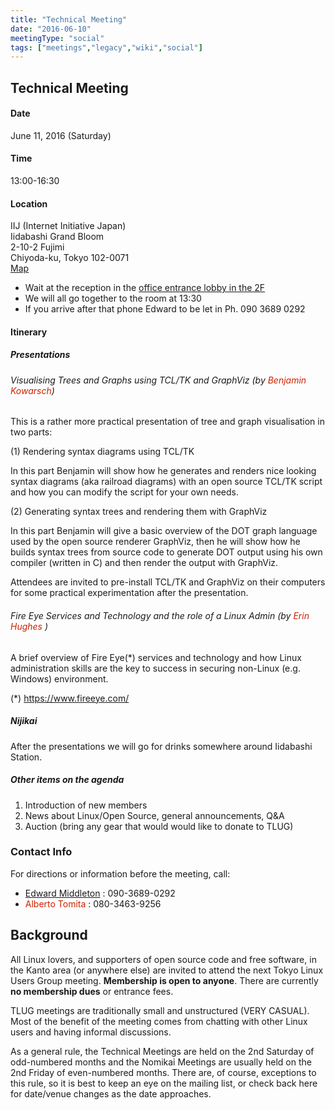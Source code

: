 ```yaml
---
title: "Technical Meeting"
date: "2016-06-10"
meetingType: "social"
tags: ["meetings","legacy","wiki","social"]
---
```


<h2 id="technical_meeting">Technical Meeting</h2>
<h4 id="date">Date</h4>
<p>June 11, 2016 (Saturday)</p>
<h4 id="time">Time</h4>
<p>13:00-16:30</p>
<h4 id="location">Location</h4>
<p>IIJ (Internet Initiative Japan)<br />
Iidabashi Grand Bloom<br />
2-10-2 Fujimi<br />
Chiyoda-ku, Tokyo 102-0071<br />
<a href="http://www.iij.ad.jp/en/company/about/map/head-office.html">Map</a></p>
<ul>
<li>Wait at the reception in the <a href="http://iidabashi-gb.jp/floor/index.html">office entrance lobby in the 2F</a></li>
<li>We will all go together to the room at 13:30</li>
<li>If you arrive after that phone Edward to be let in Ph. 090 3689 0292</li>
</ul>
<h4 id="itinerary">Itinerary</h4>
<h5 id="presentations">Presentations</h5>
<h6 id="visualising_trees_and_graphs_using_tcltk_and_graphviz_by_benjamin_kowarsch">Visualising Trees and Graphs using TCL/TK and GraphViz (by <font color="#CC2200">Benjamin Kowarsch</font>)</h6>
<p>This is a rather more practical presentation of tree and graph
visualisation in two parts:</p>
<p>(1) Rendering syntax diagrams using TCL/TK</p>
<p>In this part Benjamin will show how he generates and renders nice looking
syntax diagrams (aka railroad diagrams) with an open source TCL/TK script
and how you can modify the script for your own needs.</p>
<p>(2) Generating syntax trees and rendering them with GraphViz</p>
<p>In this part Benjamin will give a basic overview of the DOT graph language
used by the open source renderer GraphViz, then he will show how he builds
syntax trees from source code to generate DOT output using his own compiler
(written in C) and then render the output with GraphViz.</p>
<p>Attendees are invited to pre-install TCL/TK and GraphViz on their computers
for some practical experimentation after the presentation.</p>
<h6 id="fire_eye_services_and_technology_and_the_role_of_a_linux_admin_by_erin_hughes">Fire Eye Services and Technology and the role of a Linux Admin (by <font color="#CC2200">Erin Hughes </font>)</h6>
<p>A brief overview of Fire Eye(*) services and technology and how Linux
administration skills are the key to success in securing non-Linux
(e.g. Windows) environment.</p>
<p>(*) <a href="https://www.fireeye.com/">https://www.fireeye.com/</a></p>
<h5 id="nijikai">Nijikai</h5>
<p>After the presentations we will go for drinks somewhere around Iidabashi Station.</p>
<h5 id="other_items_on_the_agenda">Other items on the agenda</h5>
<ol>
<li>Introduction of new members</li>
<li>News about Linux/Open Source, general announcements, Q&amp;A</li>
<li>Auction (bring any gear that would would like to donate to TLUG)</li>
</ol>
<h3 id="contact_info">Contact Info</h3>
<p>For directions or information before the meeting, call:</p>
<ul>
<li><a href="./Edward_Middleton">Edward Middleton</a> : 090-3689-0292</li>
<li><font color="#CC2200">Alberto Tomita</font> : 080-3463-9256</li>
</ul>

<h2 id="introduction">Background</h2>
<p>All Linux lovers, and supporters of open source code and free software, in the Kanto area (or anywhere else) are invited to attend the next Tokyo Linux Users Group meeting. <b>Membership is open to anyone</b>. There are currently <b>no membership dues</b> or entrance fees.</p>
<p>TLUG meetings are traditionally small and unstructured (VERY CASUAL). Most of the benefit of the meeting comes from chatting with other Linux users and having informal discussions.</p>
<p>As a general rule, the Technical Meetings are held on the 2nd Saturday of odd-numbered months and the Nomikai Meetings are usually held on the 2nd Friday of even-numbered months. There are, of course, exceptions to this rule, so it is best to keep an eye on the mailing list, or check back here for date/venue changes as the date approaches.</p>
